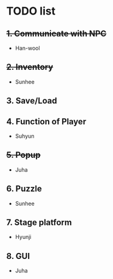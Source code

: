# TODO list
## ~~1. Communicate with NPC~~
+ Han-wool
## ~~2. Inventory~~
+ Sunhee
## 3. Save/Load
## 4. Function of Player
+ Suhyun
## ~~5. Popup~~
+ Juha
## 6. Puzzle
+ Sunhee
## 7. Stage platform
+ Hyunji
## 8. GUI
+ Juha
